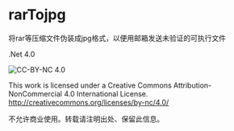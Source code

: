 rarTojpg
========

将rar等压缩文件伪装成jpg格式，以便用邮箱发送未验证的可执行文件

.Net 4.0


![CC-BY-NC 4.0](https://i.creativecommons.org/l/by-nc/4.0/88x31.png)

This work is licensed under a Creative Commons Attribution-NonCommercial 4.0 International License.
http://creativecommons.org/licenses/by-nc/4.0/

不允许商业使用。转载请注明出处、保留此信息。
